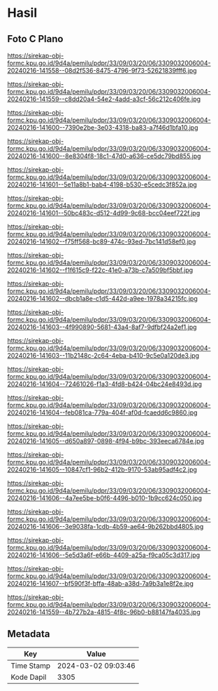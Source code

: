 # Hasil

## Foto C Plano

https://sirekap-obj-formc.kpu.go.id/9d4a/pemilu/pdpr/33/09/03/20/06/3309032006004-20240216-141558--08d2f536-8475-4796-9f73-52621839fff6.jpg

https://sirekap-obj-formc.kpu.go.id/9d4a/pemilu/pdpr/33/09/03/20/06/3309032006004-20240216-141559--c8dd20a4-54e2-4add-a3cf-56c212c406fe.jpg

https://sirekap-obj-formc.kpu.go.id/9d4a/pemilu/pdpr/33/09/03/20/06/3309032006004-20240216-141600--7390e2be-3e03-4318-ba83-a7f46d1bfa10.jpg

https://sirekap-obj-formc.kpu.go.id/9d4a/pemilu/pdpr/33/09/03/20/06/3309032006004-20240216-141600--8e8304f8-18c1-47d0-a636-ce5dc79bd855.jpg

https://sirekap-obj-formc.kpu.go.id/9d4a/pemilu/pdpr/33/09/03/20/06/3309032006004-20240216-141601--5e11a8b1-bab4-4198-b530-e5cedc3f852a.jpg

https://sirekap-obj-formc.kpu.go.id/9d4a/pemilu/pdpr/33/09/03/20/06/3309032006004-20240216-141601--50bc483c-d512-4d99-9c68-bcc04eef722f.jpg

https://sirekap-obj-formc.kpu.go.id/9d4a/pemilu/pdpr/33/09/03/20/06/3309032006004-20240216-141602--f75ff568-bc89-474c-93ed-7bc141d58ef0.jpg

https://sirekap-obj-formc.kpu.go.id/9d4a/pemilu/pdpr/33/09/03/20/06/3309032006004-20240216-141602--f1f615c9-f22c-41e0-a73b-c7a509bf5bbf.jpg

https://sirekap-obj-formc.kpu.go.id/9d4a/pemilu/pdpr/33/09/03/20/06/3309032006004-20240216-141602--dbcb1a8e-c1d5-442d-a9ee-1978a34215fc.jpg

https://sirekap-obj-formc.kpu.go.id/9d4a/pemilu/pdpr/33/09/03/20/06/3309032006004-20240216-141603--4f990890-5681-43a4-8af7-9dfbf24a2ef1.jpg

https://sirekap-obj-formc.kpu.go.id/9d4a/pemilu/pdpr/33/09/03/20/06/3309032006004-20240216-141603--11b2148c-2c64-4eba-b410-9c5e0a120de3.jpg

https://sirekap-obj-formc.kpu.go.id/9d4a/pemilu/pdpr/33/09/03/20/06/3309032006004-20240216-141604--72461026-f1a3-4fd8-b424-04bc24e8493d.jpg

https://sirekap-obj-formc.kpu.go.id/9d4a/pemilu/pdpr/33/09/03/20/06/3309032006004-20240216-141604--feb081ca-779a-404f-af0d-fcaedd6c9860.jpg

https://sirekap-obj-formc.kpu.go.id/9d4a/pemilu/pdpr/33/09/03/20/06/3309032006004-20240216-141605--d650a897-0898-4f94-b9bc-393eeca6784e.jpg

https://sirekap-obj-formc.kpu.go.id/9d4a/pemilu/pdpr/33/09/03/20/06/3309032006004-20240216-141605--10847cf1-96b2-412b-9170-53ab95adf4c2.jpg

https://sirekap-obj-formc.kpu.go.id/9d4a/pemilu/pdpr/33/09/03/20/06/3309032006004-20240216-141606--4a7ee5be-b0f6-4496-b010-1b9cc624c050.jpg

https://sirekap-obj-formc.kpu.go.id/9d4a/pemilu/pdpr/33/09/03/20/06/3309032006004-20240216-141606--3e9038fa-1cdb-4b59-ae64-9b262bbd4805.jpg

https://sirekap-obj-formc.kpu.go.id/9d4a/pemilu/pdpr/33/09/03/20/06/3309032006004-20240216-141606--5e5d3a6f-e66b-4409-a25a-f9ca05c3d317.jpg

https://sirekap-obj-formc.kpu.go.id/9d4a/pemilu/pdpr/33/09/03/20/06/3309032006004-20240216-141607--bf590f3f-bffa-48ab-a38d-7a9b3a1e8f2e.jpg

https://sirekap-obj-formc.kpu.go.id/9d4a/pemilu/pdpr/33/09/03/20/06/3309032006004-20240216-141559--4b727b2a-4815-4f8c-96b0-b88147fa4035.jpg


## Metadata

| Key        | Value               |
| ---------- | ------------------- |
| Time Stamp | 2024-03-02 09:03:46 |
| Kode Dapil | 3305                |



